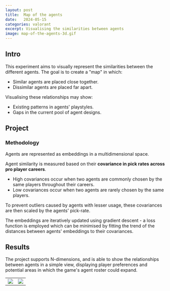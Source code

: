 ```yaml
---
layout: post
title:  Map of the agents
date:   2024-05-15
categories: valorant
excerpt: Visualising the similarities between agents
image: map-of-the-agents-3d.gif
---
```


## Intro
This experiment aims to visually represent the similarities between the different agents. The goal is to create a "map" in which:
- Similar agents are placed close together.
- Dissimilar agents are placed far apart.

Visualising these relationships may show:
- Existing patterns in agents' playstyles.
- Gaps in the current pool of agent designs.

## Project

### Methodology

Agents are represented as embeddings in a multidimensional space.

Agent similarity is measured based on their **covariance in pick rates across pro player careers**.
* High covariances occur when two agents are commonly chosen by the same players throughout their careers.
* Low covariances occur when two agents are rarely chosen by the same players.

To prevent outliers caused by agents with lesser usage, these covariances are then scaled by the agents' pick-rate.

The embeddings are iteratively updated using gradient descent - a loss function is employed which can be minimised by fitting the trend of the distances between agents' embeddings to their covariances.

## Results
The project supports N-dimensions, and is able to show the relationships between agents in a simple view, displaying player preferences and potential areas in which the game's agent roster could expand.

<table>
<td><img src="{{ site.baseurl }}/images/map-of-the-agents.png"/></td>
<td><img src="{{ site.baseurl }}/images/map-of-the-agents-3d.gif"/></td>
</table>
